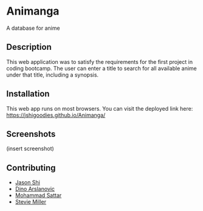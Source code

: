 # Animanga

A database for anime 

## Description

This web application was to satisfy the requirements for the first project in coding bootcamp. 
The user can enter a title to search for all available anime under that title, including a synopsis.

## Installation

This web app runs on most browsers. You can visit the deployed link here: https://jshigoodies.github.io/Animanga/

## Screenshots

(insert screenshot)

## Contributing

- [Jason Shi](https://github.com/Jshigoodies)
- [Dino Arslanovic](https://github.com/dinoarslanovic26)
- [Mohammad Sattar](https://github.com/UrEmotional)
- [Stevie Miller](https://github.com/StevieMiller)
